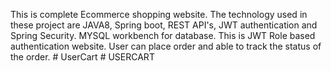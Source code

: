 This is complete Ecommerce shopping website.
The technology used in these project are JAVA8, Spring boot, REST API's, JWT authentication and Spring Security.
MYSQL workbench for database.
This is JWT Role based authentication website. 
User can place order and able to track the status of the order.
#   U s e r C a r t  
 #   U S E R C A R T  
 
